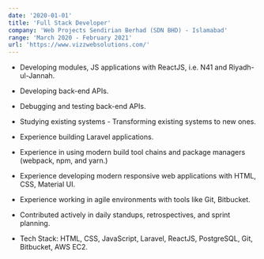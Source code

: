 ```yaml
---
date: '2020-01-01'
title: 'Full Stack Developer'
company: 'Web Projects Sendirian Berhad (SDN BHD) - Islamabad'
range: 'March 2020 - February 2021'
url: 'https://www.vizzwebsolutions.com/'
---
```


- Developing modules, JS applications with ReactJS, i.e. N41 and Riyadh-ul-Jannah.

- Developing back-end APIs.

- Debugging and testing back-end APIs.

- Studying existing systems - Transforming existing systems to new ones.

- Experience building Laravel applications. 

- Experience in using modern build tool chains and package managers (webpack, npm, and yarn.) 

- Experience developing modern responsive web applications with HTML, CSS, Material UI.

- Experience working in agile environments with tools like Git, Bitbucket.

- Contributed actively in daily standups, retrospectives, and sprint planning.

- Tech Stack: HTML, CSS, JavaScript, Laravel, ReactJS, PostgreSQL, Git, Bitbucket, AWS EC2.